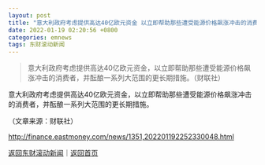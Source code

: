 ```yaml
---
layout: post
title: "意大利政府考虑提供高达40亿欧元资金 以立即帮助那些遭受能源价格飙涨冲击的消费者"
date: 2022-01-19 02:20:56 +0800
categories: emnews
tags: 东财滚动新闻
---
```

> 意大利政府考虑提供高达40亿欧元资金，以立即帮助那些遭受能源价格飙涨冲击的消费者，并酝酿一系列大范围的更长期措施。（财联社）

<p>意大利政府考虑提供高达40亿欧元资金，以立即帮助那些遭受能源价格飙涨冲击的消费者，并酝酿一系列大范围的更长期措施。</p><p class="em_media">（文章来源：财联社）</p>

<http://finance.eastmoney.com/news/1351,202201192252330048.html>

[返回东财滚动新闻](//finews.withounder.com/emnews/)｜[返回首页](//finews.withounder.com/)